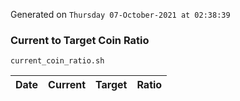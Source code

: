 Generated on `Thursday 07-October-2021 at 02:38:39`

### Current to Target Coin Ratio
`current_coin_ratio.sh`

Date|Current|Target|Ratio
---|---|---|---

